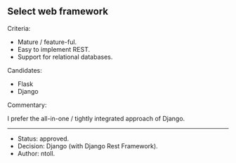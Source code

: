 ## Select web framework 

Criteria:

* Mature / feature-ful.
* Easy to implement REST.
* Support for relational databases.

Candidates:

* Flask
* Django 

Commentary:

I prefer the all-in-one / tightly integrated approach of Django.

---

* Status: approved.
* Decision: Django (with Django Rest Framework).
* Author: ntoll.
